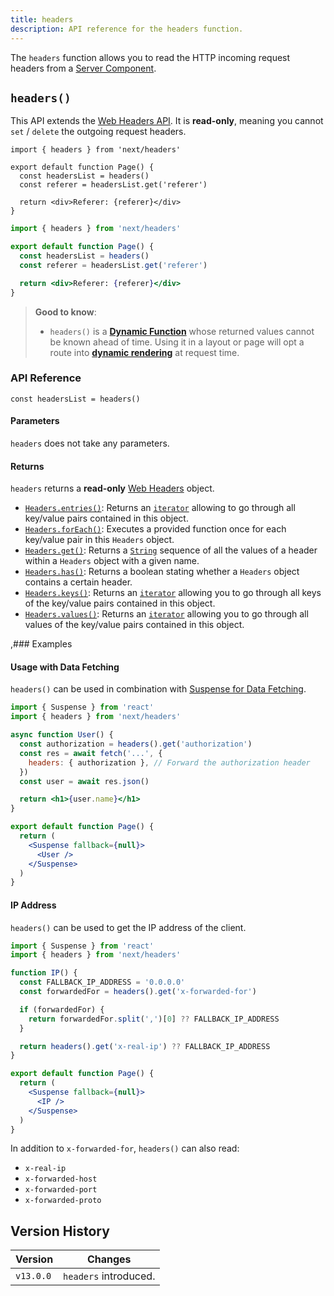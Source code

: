 ```yaml
---
title: headers
description: API reference for the headers function.
---
```


The `headers` function allows you to read the HTTP incoming request headers from a [Server Component](/docs/app/building-your-application/rendering/server-components).

## `headers()`

This API extends the [Web Headers API](https://developer.mozilla.org/docs/Web/API/Headers). It is **read-only**, meaning you cannot `set` / `delete` the outgoing request headers.

```tsx filename="app/page.tsx" switcher
import { headers } from 'next/headers'

export default function Page() {
  const headersList = headers()
  const referer = headersList.get('referer')

  return <div>Referer: {referer}</div>
}
```

```jsx filename="app/page.js" switcher
import { headers } from 'next/headers'

export default function Page() {
  const headersList = headers()
  const referer = headersList.get('referer')

  return <div>Referer: {referer}</div>
}
```

> **Good to know**:
>
> - `headers()` is a **[Dynamic Function](/docs/app/building-your-application/rendering/server-components#server-rendering-strategies#dynamic-functions)** whose returned values cannot be known ahead of time. Using it in a layout or page will opt a route into **[dynamic rendering](/docs/app/building-your-application/rendering/server-components#dynamic-rendering)** at request time.

### API Reference

```tsx
const headersList = headers()
```

#### Parameters

`headers` does not take any parameters.

#### Returns

`headers` returns a **read-only** [Web Headers](https://developer.mozilla.org/docs/Web/API/Headers) object.

- [`Headers.entries()`](https://developer.mozilla.org/docs/Web/API/Headers/entries): Returns an [`iterator`](https://developer.mozilla.org/docs/Web/JavaScript/Reference/Iteration_protocols) allowing to go through all key/value pairs contained in this object.
- [`Headers.forEach()`](https://developer.mozilla.org/docs/Web/API/Headers/forEach): Executes a provided function once for each key/value pair in this `Headers` object.
- [`Headers.get()`](https://developer.mozilla.org/docs/Web/API/Headers/get): Returns a [`String`](https://developer.mozilla.org/docs/Web/JavaScript/Reference/Global_Objects/String) sequence of all the values of a header within a `Headers` object with a given name.
- [`Headers.has()`](https://developer.mozilla.org/docs/Web/API/Headers/has): Returns a boolean stating whether a `Headers` object contains a certain header.
- [`Headers.keys()`](https://developer.mozilla.org/docs/Web/API/Headers/keys): Returns an [`iterator`](https://developer.mozilla.org/docs/Web/JavaScript/Reference/Iteration_protocols) allowing you to go through all keys of the key/value pairs contained in this object.
- [`Headers.values()`](https://developer.mozilla.org/docs/Web/API/Headers/values): Returns an [`iterator`](https://developer.mozilla.org/docs/Web/JavaScript/Reference/Iteration_protocols) allowing you to go through all values of the key/value pairs contained in this object.

,### Examples

#### Usage with Data Fetching

`headers()` can be used in combination with [Suspense for Data Fetching](/docs/app/building-your-application/data-fetching/fetching-caching-and-revalidating).

```jsx filename="app/page.js"
import { Suspense } from 'react'
import { headers } from 'next/headers'

async function User() {
  const authorization = headers().get('authorization')
  const res = await fetch('...', {
    headers: { authorization }, // Forward the authorization header
  })
  const user = await res.json()

  return <h1>{user.name}</h1>
}

export default function Page() {
  return (
    <Suspense fallback={null}>
      <User />
    </Suspense>
  )
}
```

#### IP Address

`headers()` can be used to get the IP address of the client.

```jsx filename="app/page.js"
import { Suspense } from 'react'
import { headers } from 'next/headers'

function IP() {
  const FALLBACK_IP_ADDRESS = '0.0.0.0'
  const forwardedFor = headers().get('x-forwarded-for')

  if (forwardedFor) {
    return forwardedFor.split(',')[0] ?? FALLBACK_IP_ADDRESS
  }

  return headers().get('x-real-ip') ?? FALLBACK_IP_ADDRESS
}

export default function Page() {
  return (
    <Suspense fallback={null}>
      <IP />
    </Suspense>
  )
}
```

In addition to `x-forwarded-for`, `headers()` can also read:

- `x-real-ip`
- `x-forwarded-host`
- `x-forwarded-port`
- `x-forwarded-proto`

## Version History

| Version   | Changes               |
| --------- | --------------------- |
| `v13.0.0` | `headers` introduced. |
